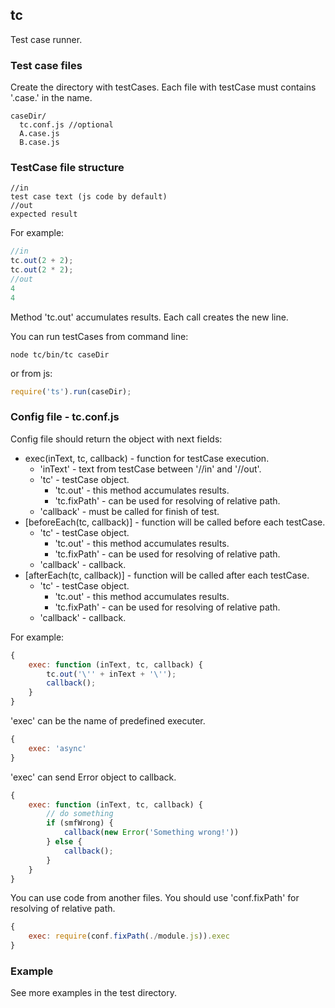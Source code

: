 ## tc
Test case runner.

### Test case files
Create the directory with testCases. Each file with testCase must contains '.case.' in the name. 
```
caseDir/
  tc.conf.js //optional
  A.case.js
  B.case.js
```

### TestCase file structure
```
//in
test case text (js code by default)
//out
expected result
```

For example:
```javascript
//in
tc.out(2 + 2);
tc.out(2 * 2);
//out
4
4
```
Method 'tc.out' accumulates results. Each call creates the new line.

You can run testCases from command line:
```
node tc/bin/tc caseDir
```
or from js:
```javascript
require('ts').run(caseDir);
```

### Config file - tc.conf.js
Config file should return the object with next fields:
  * exec(inText, tc, callback) - function for testCase execution. 
    * 'inText' - text from testCase between '//in' and '//out'. 
    * 'tc' - testCase object. 
      * 'tc.out' - this method accumulates results. 
      * 'tc.fixPath' - can be used for resolving of relative path.
    * 'callback' - must be called for finish of test.
  * [beforeEach(tc, callback)] - function will be called before each testCase.
    * 'tc' - testCase object. 
      * 'tc.out' - this method accumulates results. 
      * 'tc.fixPath' - can be used for resolving of relative path.
    * 'callback' - callback.
  * [afterEach(tc, callback)] - function will be called after each testCase.
    * 'tc' - testCase object. 
      * 'tc.out' - this method accumulates results. 
      * 'tc.fixPath' - can be used for resolving of relative path.
    * 'callback' - callback.

For example:
```javascript
{
    exec: function (inText, tc, callback) {
        tc.out('\'' + inText + '\'');
        callback();
    }
}
```
'exec' can be the name of predefined executer. 
```javascript
{
    exec: 'async'
}
```
'exec' can send Error object to callback.
```javascript
{
    exec: function (inText, tc, callback) {
        // do something
        if (smfWrong) {
            callback(new Error('Something wrong!'))
        } else {
            callback();
        }
    }
}
```
You can use code from another files. You should use 'conf.fixPath' for resolving of relative path.
```javascript
{
    exec: require(conf.fixPath(./module.js)).exec
}
```

### Example
See more examples in the test directory.
